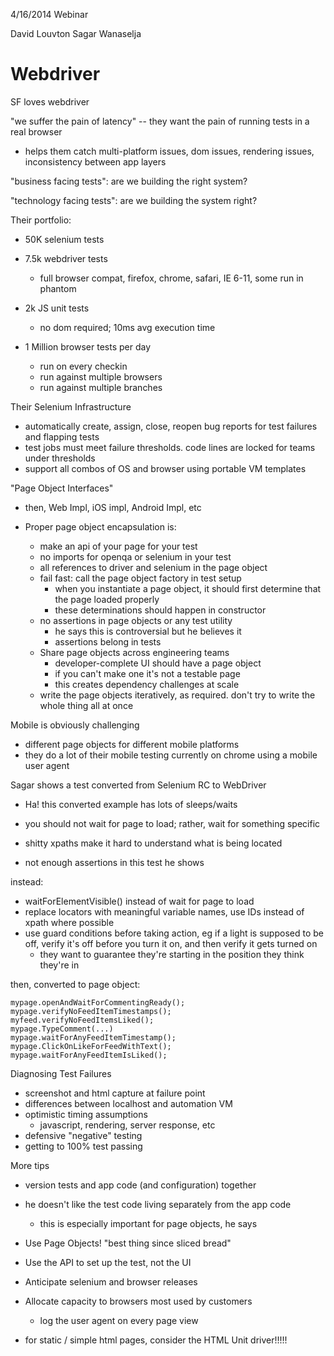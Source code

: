 4/16/2014 Webinar

David Louvton
Sagar Wanaselja

# Webdriver

SF loves webdriver

"we suffer the pain of latency" -- they want the pain of running tests in a real browser

- helps them catch multi-platform issues, dom issues, rendering issues, inconsistency between app layers

"business facing tests": are we building the right system?

"technology facing tests": are we building the system right?

Their portfolio:

- 50K selenium tests
- 7.5k webdriver tests
  - full browser compat, firefox, chrome, safari, IE 6-11, some run in phantom
- 2k JS unit tests
  - no dom required; 10ms avg execution time

- 1 Million browser tests per day
  - run on every checkin
  - run against multiple browsers
  - run against multiple branches



Their Selenium Infrastructure

 - automatically create, assign, close, reopen bug reports for test failures and flapping tests
 - test jobs must meet failure thresholds. code lines are locked for teams under thresholds
 - support all combos of OS and browser using portable VM templates

"Page Object Interfaces"
  - then, Web Impl, iOS impl, Android Impl, etc
  - Proper page object encapsulation  is:

    - make an api of your page for your test
    - no imports for openqa or selenium in your test
    - all references to driver and selenium in the page object
    - fail fast: call the page object factory in test setup
      - when you instantiate a page object, it should first determine that the page loaded properly
      - these determinations should happen in constructor
    - no assertions in page objects or any test utility
      - he says this is controversial but he believes it
      - assertions belong in tests
    - Share page objects across engineering teams
      - developer-complete UI should have a page object
      - if you can't make one it's not a testable page
      - this creates dependency challenges at scale
    - write the page objects iteratively, as required. don't try to write the whole thing all at once

Mobile is obviously challenging

- different page objects for different mobile platforms
- they do a lot of their mobile testing currently on chrome using a mobile user agent


Sagar shows a test converted from Selenium RC to WebDriver

 - Ha! this converted example has lots of sleeps/waits

 - you should not wait for page to load; rather, wait for something specific
 - shitty xpaths make it hard to understand what is being located
 - not enough assertions in this test he shows


 instead:

 - waitForElementVisible() instead of wait for page to load
 - replace locators with meaningful variable names, use IDs instead of xpath where possible
 - use guard conditions before taking action, eg if a light is supposed to be off, verify it's off before you turn it on, and then verify it gets turned on
   - they want to guarantee they're starting in the position they think they're in

 then, converted to page object:

 ```
 mypage.openAndWaitForCommentingReady();
 mypage.verifyNoFeedItemTimestamps();
 myfeed.verifyNoFeedItemsLiked();
 mypage.TypeComment(...)
 mypage.waitForAnyFeedItemTimestamp();
 mypage.ClickOnLikeForFeedWithText();
 mypage.waitForAnyFeedItemIsLiked();
 ```

Diagnosing Test Failures

- screenshot and html capture at failure point
- differences between localhost and automation VM
- optimistic timing assumptions
  - javascript, rendering, server response, etc
- defensive "negative" testing
- getting to 100% test passing


More tips

- version tests and app code (and configuration) together
- he doesn't like the test code living separately from the app code
  - this is especially important for page objects, he says
- Use Page Objects! "best thing since sliced bread"
- Use the API to set up the test, not the UI
- Anticipate selenium and browser releases
- Allocate capacity to browsers most used by customers
  - log the user agent on every page view

- for static / simple html pages, consider the HTML Unit driver!!!!!